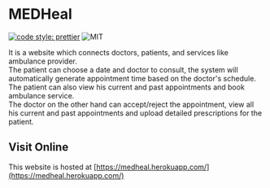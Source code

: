 # MEDHeal
[![code style: prettier](https://img.shields.io/badge/code_style-prettier-ff69b4.svg?style=flat-square)](https://github.com/prettier/prettier)
![MIT](https://img.shields.io/github/license/Aman-Codes/MedBuddy?color=blue)


It is a website which connects doctors, patients, and services like ambulance provider. <br/>
The patient can choose a date and doctor to consult, the system will automatically generate appointment time based on the doctor's schedule. The patient can also view his current and past appointments and book ambulance service. <br/>
The doctor on the other hand can accept/reject the appointment, view all his current and past appointments and upload detailed prescriptions for the patient.<br/>

## Visit Online

This website is hosted at [https://medheal.herokuapp.com/](https://medheal.herokuapp.com/)



